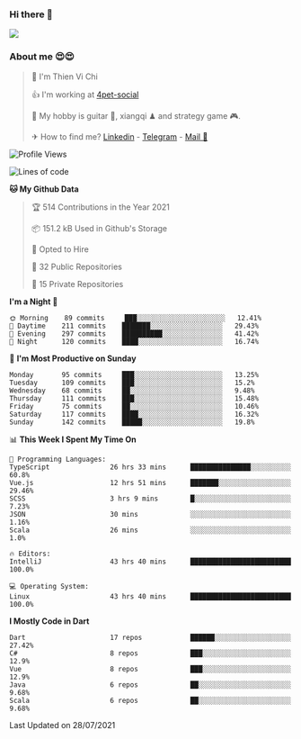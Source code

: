 ### Hi there 👋
![](https://media1.tenor.com/images/9aa4aee77151757a310fcdb4b8fd2a0a/tenor.gif?itemid=12671405)

### About me 😍😍

> 🙎 I'm Thien Vi Chi
> 
> 👍 I'm working at [4pet-social](https://github.com/4pet-social)
>
> 🥞 My hobby is guitar 🎸, xiangqi ♟ and strategy game 🎮.
> 
> ✈ How to find me? [Linkedin](https://www.linkedin.com/in/tvc12/) - [Telegram](https://t.me/yeutham212) - [Mail 📧](mailto:meomeocf98@gmail.com)
> 

<!--START_SECTION:waka-->
![Profile Views](http://img.shields.io/badge/Profile%20Views-9-blue)

![Lines of code](https://img.shields.io/badge/From%20Hello%20World%20I%27ve%20Written-745135%20lines%20of%20code-blue)

**🐱 My Github Data** 

> 🏆 514 Contributions in the Year 2021
 > 
> 📦 151.2 kB Used in Github's Storage 
 > 
> 💼 Opted to Hire
 > 
> 📜 32 Public Repositories 
 > 
> 🔑 15 Private Repositories  
 > 
**I'm a Night 🦉** 

```text
🌞 Morning    89 commits     ███░░░░░░░░░░░░░░░░░░░░░░   12.41% 
🌆 Daytime    211 commits    ███████░░░░░░░░░░░░░░░░░░   29.43% 
🌃 Evening    297 commits    ██████████░░░░░░░░░░░░░░░   41.42% 
🌙 Night      120 commits    ████░░░░░░░░░░░░░░░░░░░░░   16.74%

```
📅 **I'm Most Productive on Sunday** 

```text
Monday       95 commits     ███░░░░░░░░░░░░░░░░░░░░░░   13.25% 
Tuesday      109 commits    ███░░░░░░░░░░░░░░░░░░░░░░   15.2% 
Wednesday    68 commits     ██░░░░░░░░░░░░░░░░░░░░░░░   9.48% 
Thursday     111 commits    ███░░░░░░░░░░░░░░░░░░░░░░   15.48% 
Friday       75 commits     ██░░░░░░░░░░░░░░░░░░░░░░░   10.46% 
Saturday     117 commits    ████░░░░░░░░░░░░░░░░░░░░░   16.32% 
Sunday       142 commits    █████░░░░░░░░░░░░░░░░░░░░   19.8%

```


📊 **This Week I Spent My Time On** 

```text
💬 Programming Languages: 
TypeScript               26 hrs 33 mins      ███████████████░░░░░░░░░░   60.8% 
Vue.js                   12 hrs 51 mins      ███████░░░░░░░░░░░░░░░░░░   29.46% 
SCSS                     3 hrs 9 mins        █░░░░░░░░░░░░░░░░░░░░░░░░   7.23% 
JSON                     30 mins             ░░░░░░░░░░░░░░░░░░░░░░░░░   1.16% 
Scala                    26 mins             ░░░░░░░░░░░░░░░░░░░░░░░░░   1.0%

🔥 Editors: 
IntelliJ                 43 hrs 40 mins      █████████████████████████   100.0%

💻 Operating System: 
Linux                    43 hrs 40 mins      █████████████████████████   100.0%

```

**I Mostly Code in Dart** 

```text
Dart                     17 repos            ██████░░░░░░░░░░░░░░░░░░░   27.42% 
C#                       8 repos             ███░░░░░░░░░░░░░░░░░░░░░░   12.9% 
Vue                      8 repos             ███░░░░░░░░░░░░░░░░░░░░░░   12.9% 
Java                     6 repos             ██░░░░░░░░░░░░░░░░░░░░░░░   9.68% 
Scala                    6 repos             ██░░░░░░░░░░░░░░░░░░░░░░░   9.68%

```



 Last Updated on 28/07/2021
<!--END_SECTION:waka-->
